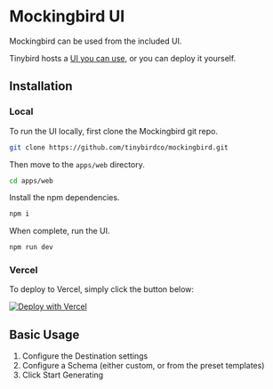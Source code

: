 # Mockingbird UI

Mockingbird can be used from the included UI.

Tinybird hosts a [UI you can use](https://mockingbird.tinybird.co), or you can deploy it yourself.

## Installation

### Local

To run the UI locally, first clone the Mockingbird git repo.

```bash
git clone https://github.com/tinybirdco/mockingbird.git
```

Then move to the `apps/web` directory.

```bash
cd apps/web
```

Install the npm dependencies.

```bash
npm i
```

When complete, run the UI.

```bash
npm run dev
```

### Vercel

To deploy to Vercel, simply click the button below:

[![Deploy with Vercel](https://vercel.com/button)](https://vercel.com/new/clone?repository-url=https%3A%2F%2Fgithub.com%2Ftinybirdco%2Fmockingbird&project-name=tinybird-mockingbird&repository-name=tinybird-mockingbird&demo-title=Mockingbird&demo-description=Mockingbird%20is%20a%mock%20streaming%20data%20generator&demo-url=https%3A%2F%2Fmockingbird.tinybird.co%2F&root-directory%3D.%2Fapps%2Fweb)

## Basic Usage

1. Configure the Destination settings
2. Configure a Schema (either custom, or from the preset templates)
3. Click Start Generating

